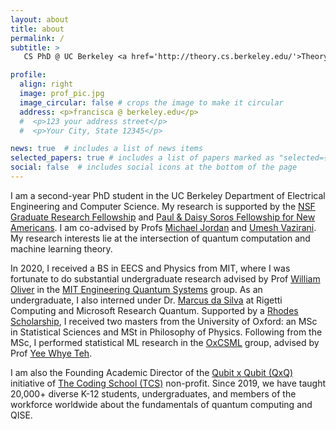 ```yaml
---
layout: about
title: about
permalink: /
subtitle: >
   CS PhD @ UC Berkeley <a href='http://theory.cs.berkeley.edu/'>Theory Group</a> and <a href='https://bair.berkeley.edu/index.html'>BAIR Lab</a>. 

profile:
  align: right
  image: prof_pic.jpg
  image_circular: false # crops the image to make it circular
  address: <p>francisca @ berkeley.edu</p> 
  #  <p>123 your address street</p>
  #  <p>Your City, State 12345</p>

news: true  # includes a list of news items
selected_papers: true # includes a list of papers marked as "selected={true}"
social: false  # includes social icons at the bottom of the page
---
```


<p>I am a second-year PhD student in the UC Berkeley Department of Electrical Engineering and Computer Science. My research is supported by the <a href="https://www.nsfgrfp.org/" rel="external nofollow noopener" target="_blank">NSF Graduate Research Fellowship</a> and <a href="https://www.pdsoros.org/" rel="external nofollow noopener" target="_blank">Paul & Daisy Soros Fellowship for New Americans</a>. I am co-advised by Profs <a href="http://people.eecs.berkeley.edu/~jordan/" rel="external nofollow noopener" target="_blank">Michael Jordan</a> and <a href="http://people.eecs.berkeley.edu/~vazirani/" rel="external nofollow noopener" target="_blank">Umesh Vazirani</a>.
My research interests lie at the intersection of quantum computation and machine learning theory.</p>

<p>In 2020, I received a BS in EECS and Physics from MIT, where I was fortunate to do substantial undergraduate research advised by Prof <a href="https://equs.mit.edu/william-d-oliver/" rel="external nofollow noopener" target="_blank">William Oliver</a> in the <a href="https://equs.mit.edu/" rel="external nofollow noopener" target="_blank">MIT Engineering Quantum Systems</a> group. As an undergraduate, I also interned under Dr. <a href="https://marcusps.github.io/" rel="external nofollow noopener" target="_blank"> Marcus da Silva</a> at Rigetti Computing and Microsoft Research Quantum. Supported by a <a href="https://www.rhodeshouse.ox.ac.uk/scholarships/the-rhodes-scholarship/" rel="external nofollow noopener" target="_blank">Rhodes Scholarship</a>, I received two masters from the University of Oxford: an MSc in Statistical Sciences and MSt in Philosophy of Physics. Following from the MSc, I performed statistical ML research in the <a href="https://csml.stats.ox.ac.uk/" rel="external nofollow noopener" target="_blank">OxCSML</a> group, advised by Prof <a href="https://www.stats.ox.ac.uk/~teh/" rel="external nofollow noopener" target="_blank">Yee Whye Teh</a>.</p>

<p>I am also the Founding Academic Director of the <a href="https://www.qubitbyqubit.org/" rel="external nofollow noopener" target="_blank">Qubit x Qubit (QxQ)</a> initiative of <a href="https://the-cs.org/" rel="external nofollow noopener" target="_blank">The Coding School (TCS)</a> non-profit. Since 2019, we have taught 20,000+ diverse K-12 students, undergraduates, and members of the workforce worldwide about the fundamentals of quantum computing and QISE.</p>


<!-- Write your biography here. Tell the world about yourself. Link to your favorite [subreddit](http://reddit.com). You can put a picture in, too. The code is already in, just name your picture `prof_pic.jpg` and put it in the `img/` folder.

Put your address / P.O. box / other info right below your picture. You can also disable any these elements by editing `profile` property of the YAML header of your `_pages/about.md`. Edit `_bibliography/papers.bib` and Jekyll will render your [publications page](/al-folio/publications/) automatically.

Link to your social media connections, too. This theme is set up to use [Font Awesome icons](http://fortawesome.github.io/Font-Awesome/) and [Academicons](https://jpswalsh.github.io/academicons/), like the ones below. Add your Facebook, Twitter, LinkedIn, Google Scholar, or just disable all of them. -->
